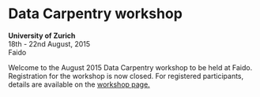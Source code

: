 # Data Carpentry workshop
__University of Zurich__  
18th - 22nd August, 2015  
Faido

Welcome to the August 2015 Data Carpentry workshop to be held at Faido. Registration for the workshop is now closed. For registered participants, details are available on the <a href="http://datacarpentry.github.io/dc_zurich/">workshop page.</a>





